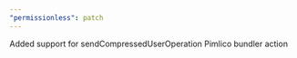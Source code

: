 ```yaml
---
"permissionless": patch
---
```


Added support for sendCompressedUserOperation Pimlico bundler action
